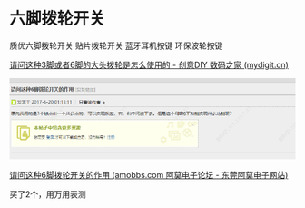 # 六脚拨轮开关

质优六脚拨轮开关 贴片拨轮开关 蓝牙耳机按键 环保波轮按键

[请问这种3脚或者6脚的大头拨轮是怎么使用的 - 创意DIY 数码之家 (mydigit.cn)](https://www.mydigit.cn/thread-284653-1-1.html "请问这种3脚或者6脚的大头拨轮是怎么使用的 - 创意DIY 数码之家 (mydigit.cn)")

![](image/image_uK2fLR8HqB.png)

[请问这种6脚拨轮开关的作用 (amobbs.com 阿莫电子论坛 - 东莞阿莫电子网站)](https://www.amobbs.com/thread-5676246-1-1.html "请问这种6脚拨轮开关的作用 (amobbs.com 阿莫电子论坛 - 东莞阿莫电子网站)")

买了2个，用万用表测

